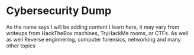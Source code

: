 # Cybersecurity Dump
As the name says I will be adding content I learn here, it may vary from writeups from HackTheBox machines, TryHackMe rooms, or CTFs. As well as well Reverse enginnering, computer forensics, networking and many other topics
